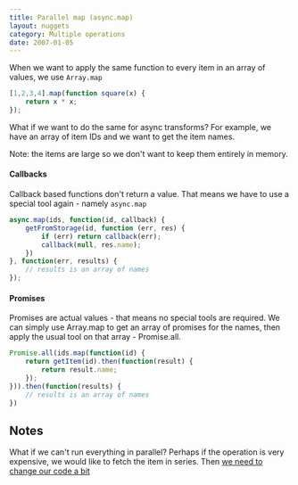```yaml
---
title: Parallel map (async.map)
layout: nuggets
category: Multiple operations
date: 2007-01-05
---
```


When we want to apply the same function to every item in an array of values, 
we use `Array.map`

```js
[1,2,3,4].map(function square(x) { 
	return x * x; 
});
```

What if we want to do the same for async transforms? For example, we have an
array of item IDs and we want to get the item names.

Note: the items are large so we don't want to keep them entirely in memory.

#### Callbacks

Callback based functions don't return a value. That means we have
to use a special tool again - namely `async.map`

```js
async.map(ids, function(id, callback) {
	getFromStorage(id, function (err, res) {
		if (err) return callback(err);
		callback(null, res.name);
	})
}, function(err, results) {
	// results is an array of names
});
```

#### Promises

Promises are actual values - that means no special tools are required. We can
simply use Array.map to get an array of promises for the names, then apply the
usual tool on that array - Promise.all.

```js
Promise.all(ids.map(function(id) { 
    return getItem(id).then(function(result) { 
        return result.name;
    });
})).then(function(results) {
	// results is an array of names
})
```

## Notes

What if we can't run everything in parallel? Perhaps if the operation is very 
expensive, we would like to fetch the item in series. Then 
[we need to change our code a bit](15-map-in-series.html)